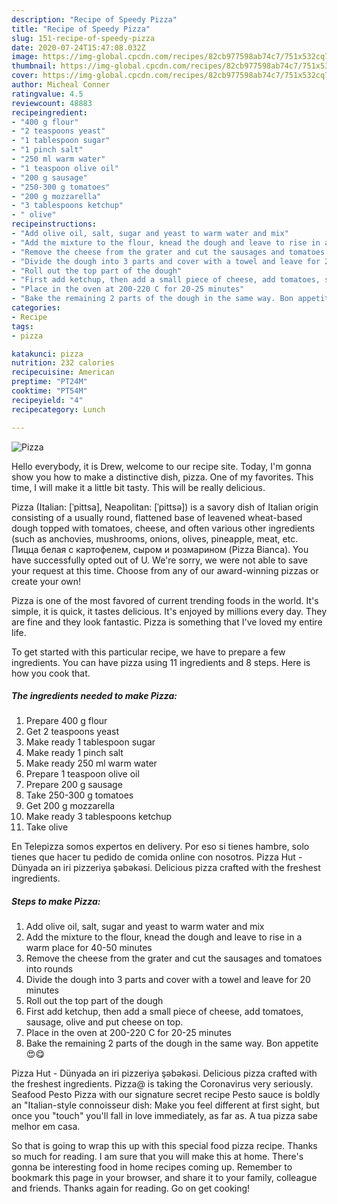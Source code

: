 ```yaml
---
description: "Recipe of Speedy Pizza"
title: "Recipe of Speedy Pizza"
slug: 151-recipe-of-speedy-pizza
date: 2020-07-24T15:47:08.032Z
image: https://img-global.cpcdn.com/recipes/82cb977598ab74c7/751x532cq70/pizza-recipe-main-photo.jpg
thumbnail: https://img-global.cpcdn.com/recipes/82cb977598ab74c7/751x532cq70/pizza-recipe-main-photo.jpg
cover: https://img-global.cpcdn.com/recipes/82cb977598ab74c7/751x532cq70/pizza-recipe-main-photo.jpg
author: Micheal Conner
ratingvalue: 4.5
reviewcount: 48883
recipeingredient:
- "400 g flour"
- "2 teaspoons yeast"
- "1 tablespoon sugar"
- "1 pinch salt"
- "250 ml warm water"
- "1 teaspoon olive oil"
- "200 g sausage"
- "250-300 g tomatoes"
- "200 g mozzarella"
- "3 tablespoons ketchup"
- " olive"
recipeinstructions:
- "Add olive oil, salt, sugar and yeast to warm water and mix"
- "Add the mixture to the flour, knead the dough and leave to rise in a warm place for 40-50 minutes"
- "Remove the cheese from the grater and cut the sausages and tomatoes into rounds"
- "Divide the dough into 3 parts and cover with a towel and leave for 20 minutes"
- "Roll out the top part of the dough"
- "First add ketchup, then add a small piece of cheese, add tomatoes, sausage, olive and put cheese on top."
- "Place in the oven at 200-220 C for 20-25 minutes"
- "Bake the remaining 2 parts of the dough in the same way. Bon appetite😍😋"
categories:
- Recipe
tags:
- pizza

katakunci: pizza 
nutrition: 232 calories
recipecuisine: American
preptime: "PT24M"
cooktime: "PT54M"
recipeyield: "4"
recipecategory: Lunch

---
```



![Pizza](https://img-global.cpcdn.com/recipes/82cb977598ab74c7/751x532cq70/pizza-recipe-main-photo.jpg)

Hello everybody, it is Drew, welcome to our recipe site. Today, I'm gonna show you how to make a distinctive dish, pizza. One of my favorites. This time, I will make it a little bit tasty. This will be really delicious.

Pizza (Italian: [ˈpittsa], Neapolitan: [ˈpittsə]) is a savory dish of Italian origin consisting of a usually round, flattened base of leavened wheat-based dough topped with tomatoes, cheese, and often various other ingredients (such as anchovies, mushrooms, onions, olives, pineapple, meat, etc. Пицца белая с картофелем, сыром и розмарином (Pizza Bianca). You have successfully opted out of U. We&#39;re sorry, we were not able to save your request at this time. Choose from any of our award-winning pizzas or create your own!

Pizza is one of the most favored of current trending foods in the world. It's simple, it is quick, it tastes delicious. It's enjoyed by millions every day. They are fine and they look fantastic. Pizza is something that I've loved my entire life.


To get started with this particular recipe, we have to prepare a few ingredients. You can have pizza using 11 ingredients and 8 steps. Here is how you cook that.

<!--inarticleads1-->

##### The ingredients needed to make Pizza:

1. Prepare 400 g flour
1. Get 2 teaspoons yeast
1. Make ready 1 tablespoon sugar
1. Make ready 1 pinch salt
1. Make ready 250 ml warm water
1. Prepare 1 teaspoon olive oil
1. Prepare 200 g sausage
1. Take 250-300 g tomatoes
1. Get 200 g mozzarella
1. Make ready 3 tablespoons ketchup
1. Take  olive


En Telepizza somos expertos en delivery. Por eso si tienes hambre, solo tienes que hacer tu pedido de comida online con nosotros. Pizza Hut - Dünyada ən iri pizzeriya şəbəkəsi. Delicious pizza crafted with the freshest ingredients. 

<!--inarticleads2-->

##### Steps to make Pizza:

1. Add olive oil, salt, sugar and yeast to warm water and mix
1. Add the mixture to the flour, knead the dough and leave to rise in a warm place for 40-50 minutes
1. Remove the cheese from the grater and cut the sausages and tomatoes into rounds
1. Divide the dough into 3 parts and cover with a towel and leave for 20 minutes
1. Roll out the top part of the dough
1. First add ketchup, then add a small piece of cheese, add tomatoes, sausage, olive and put cheese on top.
1. Place in the oven at 200-220 C for 20-25 minutes
1. Bake the remaining 2 parts of the dough in the same way. Bon appetite😍😋


Pizza Hut - Dünyada ən iri pizzeriya şəbəkəsi. Delicious pizza crafted with the freshest ingredients. Pizza@ is taking the Coronavirus very seriously. Seafood Pesto Pizza with our signature secret recipe Pesto sauce is boldly an &#34;Italian-style connoisseur dish: Make you feel different at first sight, but once you &#34;touch&#34; you&#39;ll fall in love immediately, as far as. A tua pizza sabe melhor em casa. 

So that is going to wrap this up with this special food pizza recipe. Thanks so much for reading. I am sure that you will make this at home. There's gonna be interesting food in home recipes coming up. Remember to bookmark this page in your browser, and share it to your family, colleague and friends. Thanks again for reading. Go on get cooking!
